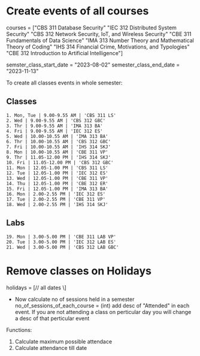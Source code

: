 # Create events of all courses

courses = ["CBS 311 Database Security" "IEC 312 Distributed System Security" "CBS 312 Network Security, IoT, and Wireless Security" "CBE 311 Fundamentals of Data Science" "IMA 313 Number Theory and Mathematical Theory of Coding" "IHS 314 Financial Crime, Motivations, and Typologies" "CBE 312 Introduction to Artificial Intelligence"]

semster_class_start_date = "2023-08-02"
semester_class_end_date = "2023-11-13"

To create all classes events in whole semester:

## Classes

    1. Mon, Tue | 9.00-9.55 AM | 'CBS 311 LS'
    2. Wed | 9.00-9.55 AM | 'CBS 312 GBC'
    3. Thr | 9.00-9.55 AM | 'IMA 313 BA'
    4. Fri | 9.00-9.55 AM | 'IEC 312 ES'
    5. Wed | 10.00-10.55 AM | 'IMA 313 BA'
    6. Thr | 10.00-10.55 AM | 'CBS 312 GBC'
    7. Fri | 10.00-10.55 AM | 'IHS 314 SKJ'
    8. Mon | 10.00-10.55 AM | 'CBE 311 VP'
    9. Thr | 11.05-12.00 PM | 'IHS 314 SKJ'
    10. Fri | 11.05-12.00 PM | 'CBS 312 GBC'
    11. Mon | 12.05-1.00 PM | 'CBS 311 LS'
    12. Tue | 12.05-1.00 PM | 'IEC 312 ES'
    13. Wed | 12.05-1.00 PM | 'CBE 311 VP'
    14. Thu | 12.05-1.00 PM | 'CBE 312 ER'
    15. Fri | 12.05-1.00 PM | 'IMA 313 BA'
    16. Mon | 2.00-2.55 PM | 'IEC 312 ES'
    17. Tue | 2.00-2.55 PM | 'CBE 311 VP'
    18. Wed | 2.00-2.55 PM | 'IHS 314 SKJ'

## Labs

    19. Mon | 3.00-5.00 PM | 'CBE 311 LAB VP'
    20. Tue | 3.00-5.00 PM | 'IEC 312 LAB ES'
    21. Wed | 3.00-5.00 PM | 'CBS 312 LAB GBC'

# Remove classes on Holidays

holidays = [// all dates \\]

- Now calculate no of sessions held in a semester
  no_of_sessions_of_each_course = (int)
  add desc of "Attended" in each event.
  If you are not attending a class on perticular day you will change a desc of that perticular event

Functions:

1. Calculate maximum possible attendace
2. Calculate attendance till date
